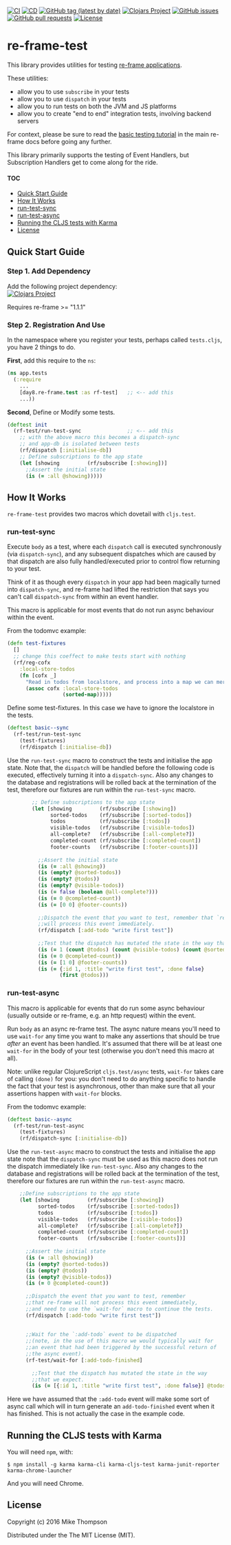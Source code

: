 [![CI](https://github.com/day8/re-frame-test/workflows/ci/badge.svg)](https://github.com/day8/re-frame-test/actions?workflow=ci)
[![CD](https://github.com/day8/re-frame-test/workflows/cd/badge.svg)](https://github.com/day8/re-frame-test/actions?workflow=cd)
[![GitHub tag (latest by date)](https://img.shields.io/github/v/tag/day8/re-frame-test?style=flat)](https://github.com/day8/re-frame-test/tags)
[![Clojars Project](https://img.shields.io/clojars/v/day8.re-frame/test.svg)](https://clojars.org/day8.re-frame/test)
[![GitHub issues](https://img.shields.io/github/issues-raw/day8/re-frame-test?style=flat)](https://github.com/day8/re-frame-test/issues)
[![GitHub pull requests](https://img.shields.io/github/issues-pr/day8/re-frame-test)](https://github.com/day8/re-frame-test/pulls)
[![License](https://img.shields.io/github/license/day8/re-frame-test.svg)](LICENSE)

# re-frame-test

This library provides utilities 
for testing [re-frame applications](https://github.com/day8/re-frame).

These utilities:
  - allow you to use `subscribe` in your tests
  - allow you to use `dispatch` in your tests
  - allow you to run tests on both the JVM and JS platforms
  - allow you to create "end to end" integration tests, involving backend servers

For context, please be sure to read the 
[basic testing tutorial](https://github.com/day8/re-frame/blob/master/docs/Testing.md) 
in the main re-frame docs before going any further.

This library primarily supports the testing of Event Handlers, but Subscription Handlers
get to come along for the ride.

#### TOC

- [Quick Start Guide](#quick-start-guide)
- [How It Works](#how-it-works)
- [run-test-sync](#run-test-sync)
- [run-test-async](#run-test-async)
- [Running the CLJS tests with Karma](#running-the-cljs-tests-with-karma)
- [License](#license)

## Quick Start Guide

### Step 1. Add Dependency

Add the following project dependency: <br>
[![Clojars Project](https://img.shields.io/clojars/v/day8.re-frame/test.svg)](https://clojars.org/day8.re-frame/test)

Requires re-frame >= "1.1.1"

### Step 2. Registration And Use

In the namespace where you register your tests, perhaps called `tests.cljs`, you have 2 things to do.

**First**, add this require to the `ns`:
```clj
(ns app.tests
  (:require
    ...
    [day8.re-frame.test :as rf-test]   ;; <-- add this
    ...))
```

**Second**, Define or Modify some tests. 
```Clojure
(deftest init
  (rf-test/run-test-sync               ;; <-- add this 
    ;; with the above macro this becomes a dispatch-sync 
    ;; and app-db is isolated between tests
    (rf/dispatch [:initialise-db])   
    ;; Define subscriptions to the app state
    (let [showing         (rf/subscribe [:showing])] 
      ;;Assert the initial state
      (is (= :all @showing)))))
```

## How It Works

`re-frame-test` provides two macros which dovetail with `cljs.test`.
 
### run-test-sync

Execute `body` as a test, where each `dispatch` call is executed
synchronously (via `dispatch-sync`), and any subsequent dispatches which are
caused by that dispatch are also fully handled/executed prior to control flow
returning to your test.

Think of it as though every `dispatch` in your app had been magically
turned into `dispatch-sync`, and re-frame had lifted the restriction that says
you can't call `dispatch-sync` from within an event handler.

This macro is applicable for most events that do not run async behaviour within the 
event.

From the todomvc example:

```Clojure
(defn test-fixtures
  []
  ;; change this coeffect to make tests start with nothing
  (rf/reg-cofx
    :local-store-todos
    (fn [cofx _]
      "Read in todos from localstore, and process into a map we can merge into app-db."
      (assoc cofx :local-store-todos
                  (sorted-map)))))
```

Define some test-fixtures. In this case we have to ignore the localstore
in the tests.

```Clojure
(deftest basic--sync
  (rf-test/run-test-sync
    (test-fixtures)
    (rf/dispatch [:initialise-db])
```

Use the `run-test-sync` macro to construct the tests and initialise the app state.
Note that, the `dispatch` will be handled before the following code is executed, 
effectively turning it into a `dispatch-sync`. Also any changes to the database
and registrations will be rolled back at the termination of the test, therefore 
our fixtures are run within the `run-test-sync` macro.

```Clojure
        ;; Define subscriptions to the app state
        (let [showing         (rf/subscribe [:showing])
              sorted-todos    (rf/subscribe [:sorted-todos])
              todos           (rf/subscribe [:todos])
              visible-todos   (rf/subscribe [:visible-todos])
              all-complete?   (rf/subscribe [:all-complete?])
              completed-count (rf/subscribe [:completed-count])
              footer-counts   (rf/subscribe [:footer-counts])] 
                 
          ;;Assert the initial state
          (is (= :all @showing))
          (is (empty? @sorted-todos))
          (is (empty? @todos))
          (is (empty? @visible-todos))
          (is (= false (boolean @all-complete?)))
          (is (= 0 @completed-count))
          (is (= [0 0] @footer-counts)) 
             
          ;;Dispatch the event that you want to test, remember that `re-frame-test` 
          ;;will process this event immediately.
          (rf/dispatch [:add-todo "write first test"])
              
          ;;Test that the dispatch has mutated the state in the way that we expect.
          (is (= 1 (count @todos) (count @visible-todos) (count @sorted-todos)))
          (is (= 0 @completed-count))
          (is (= [1 0] @footer-counts))
          (is (= {:id 1, :title "write first test", :done false}
                 (first @todos)))
```
    
### run-test-async

This macro is applicable for events that do run some async behaviour 
(usually outside or re-frame, e.g. an http request) within the event.

Run `body` as an async re-frame test. The async nature means you'll need to
use `wait-for` any time you want to make any assertions that should be true
*after* an event has been handled.  It's assumed that there will be at least
one `wait-for` in the body of your test (otherwise you don't need this macro
at all).

Note: unlike regular ClojureScript `cljs.test/async` tests, `wait-for` takes
care of calling `(done)` for you: you don't need to do anything specific to
handle the fact that your test is asynchronous, other than make sure that all
your assertions happen with `wait-for` blocks.

From the todomvc example:

```Clojure
(deftest basic--async
  (rf-test/run-test-async
    (test-fixtures)
    (rf/dispatch-sync [:initialise-db])
```

Use the `run-test-async` macro to construct the tests and initialise the app state
note that the `dispatch-sync` must be used as this macro does not run the dispatch
immediately like `run-test-sync`. Also any changes to the database
and registrations will be rolled back at the termination of the test, therefore
our fixtures are run within the `run-test-async` macro.

```Clojure    
    ;;Define subscriptions to the app state
    (let [showing         (rf/subscribe [:showing])
          sorted-todos    (rf/subscribe [:sorted-todos])
          todos           (rf/subscribe [:todos])
          visible-todos   (rf/subscribe [:visible-todos])
          all-complete?   (rf/subscribe [:all-complete?])
          completed-count (rf/subscribe [:completed-count])
          footer-counts   (rf/subscribe [:footer-counts])]
          
      ;;Assert the initial state
      (is (= :all @showing))
      (is (empty? @sorted-todos))
      (is (empty? @todos))
      (is (empty? @visible-todos))
      (is (= 0 @completed-count))
                    
      ;;Dispatch the event that you want to test, remember 
      ;;that re-frame will not process this event immediately, 
      ;;and need to use the `wait-for` macro to continue the tests.
      (rf/dispatch [:add-todo "write first test"])
          
          
      ;;Wait for the `:add-todo` event to be dispatched 
      ;;(note, in the use of this macro we would typically wait for 
      ;;an event that had been triggered by the successful return of 
      ;;the async event).        
      (rf-test/wait-for [:add-todo-finished]
          
        ;;Test that the dispatch has mutated the state in the way 
        ;;that we expect.    
        (is (= [{:id 1, :title "write first test", :done false}] @todos))
```

Here we have assumed that the `:add-todo` event will make some sort of async 
call which will in turn generate an `add-todo-finished` event when it has finished.
This is not actually the case in the example code.

## Running the CLJS tests with Karma

You will need `npm`, with:

```console
$ npm install -g karma karma-cli karma-cljs-test karma-junit-reporter karma-chrome-launcher
```

And you will need Chrome.


## License

Copyright (c) 2016 Mike Thompson

Distributed under the The MIT License (MIT).
